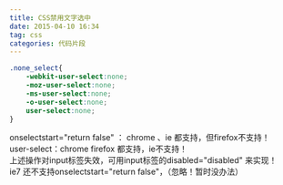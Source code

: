 ```yaml
---
title: CSS禁用文字选中
date: 2015-04-10 16:34
tag: css
categories: 代码片段
---
```

```css
.none_select{
    -webkit-user-select:none;
    -moz-user-select:none;
    -ms-user-select:none;
    -o-user-select:none;
    user-select:none;
}
```
<!-- more -->
onselectstart="return false" ： chrome 、ie 都支持，但firefox不支持！  
user-select：chrome firefox 都支持，ie不支持！  
上述操作对input标签失效，可用input标签的disabled="disabled" 来实现！  
ie7 还不支持onselectstart="return false"，（忽略！暂时没办法）